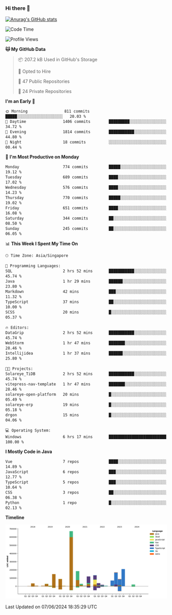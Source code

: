 ### Hi there 👋

[![Anurag's GitHub stats](https://github-readme-stats.vercel.app/api?username=xiumu2017&show_icons=true&theme=radical)](https://github.com/anuraghazra/github-readme-stats)

<!--
**xiumu2017/xiumu2017** is a ✨ _special_ ✨ repository because its `README.md` (this file) appears on your GitHub profile.

Here are some ideas to get you started:

- 🔭 I’m currently working on ...
- 🌱 I’m currently learning ...
- 👯 I’m looking to collaborate on ...
- 🤔 I’m looking for help with ...
- 💬 Ask me about ...
- 📫 How to reach me: ...
- 😄 Pronouns: ...
- ⚡ Fun fact: ...
-->

<!--START_SECTION:waka-->
![Code Time](http://img.shields.io/badge/Code%20Time-2%2C141%20hrs%2017%20mins-blue)

![Profile Views](http://img.shields.io/badge/Profile%20Views-0-blue)

**🐱 My GitHub Data** 

> 📦 207.2 kB Used in GitHub's Storage 
 > 
> 💼 Opted to Hire
 > 
> 📜 47 Public Repositories 
 > 
> 🔑 24 Private Repositories 
 > 
**I'm an Early 🐤** 

```text
🌞 Morning                811 commits         █████░░░░░░░░░░░░░░░░░░░░   20.03 % 
🌆 Daytime                1406 commits        █████████░░░░░░░░░░░░░░░░   34.72 % 
🌃 Evening                1814 commits        ███████████░░░░░░░░░░░░░░   44.80 % 
🌙 Night                  18 commits          ░░░░░░░░░░░░░░░░░░░░░░░░░   00.44 % 
```
📅 **I'm Most Productive on Monday** 

```text
Monday                   774 commits         █████░░░░░░░░░░░░░░░░░░░░   19.12 % 
Tuesday                  689 commits         ████░░░░░░░░░░░░░░░░░░░░░   17.02 % 
Wednesday                576 commits         ████░░░░░░░░░░░░░░░░░░░░░   14.23 % 
Thursday                 770 commits         █████░░░░░░░░░░░░░░░░░░░░   19.02 % 
Friday                   651 commits         ████░░░░░░░░░░░░░░░░░░░░░   16.08 % 
Saturday                 344 commits         ██░░░░░░░░░░░░░░░░░░░░░░░   08.50 % 
Sunday                   245 commits         ██░░░░░░░░░░░░░░░░░░░░░░░   06.05 % 
```


📊 **This Week I Spent My Time On** 

```text
🕑︎ Time Zone: Asia/Singapore

💬 Programming Languages: 
SQL                      2 hrs 52 mins       ███████████░░░░░░░░░░░░░░   45.74 % 
Java                     1 hr 29 mins        ██████░░░░░░░░░░░░░░░░░░░   23.80 % 
Markdown                 42 mins             ███░░░░░░░░░░░░░░░░░░░░░░   11.32 % 
TypeScript               37 mins             ██░░░░░░░░░░░░░░░░░░░░░░░   10.00 % 
SCSS                     20 mins             █░░░░░░░░░░░░░░░░░░░░░░░░   05.37 % 

🔥 Editors: 
DataGrip                 2 hrs 52 mins       ███████████░░░░░░░░░░░░░░   45.74 % 
WebStorm                 1 hr 47 mins        ███████░░░░░░░░░░░░░░░░░░   28.46 % 
Intellijidea             1 hr 37 mins        ██████░░░░░░░░░░░░░░░░░░░   25.80 % 

🐱‍💻 Projects: 
Solareye_TiDB            2 hrs 52 mins       ███████████░░░░░░░░░░░░░░   45.74 % 
vitepress-nav-template   1 hr 47 mins        ███████░░░░░░░░░░░░░░░░░░   28.46 % 
solareye-open-platform   20 mins             █░░░░░░░░░░░░░░░░░░░░░░░░   05.49 % 
solareye-erp             19 mins             █░░░░░░░░░░░░░░░░░░░░░░░░   05.18 % 
drgon                    15 mins             █░░░░░░░░░░░░░░░░░░░░░░░░   04.06 % 

💻 Operating System: 
Windows                  6 hrs 17 mins       █████████████████████████   100.00 % 
```

**I Mostly Code in Java** 

```text
Vue                      7 repos             ████░░░░░░░░░░░░░░░░░░░░░   14.89 % 
JavaScript               6 repos             ███░░░░░░░░░░░░░░░░░░░░░░   12.77 % 
TypeScript               5 repos             ███░░░░░░░░░░░░░░░░░░░░░░   10.64 % 
CSS                      3 repos             ██░░░░░░░░░░░░░░░░░░░░░░░   06.38 % 
Python                   1 repo              █░░░░░░░░░░░░░░░░░░░░░░░░   02.13 % 
```



**Timeline**

![Lines of Code chart](https://raw.githubusercontent.com/xiumu2017/xiumu2017/main/assets/bar_graph.png)


 Last Updated on 07/06/2024 18:35:29 UTC
<!--END_SECTION:waka-->
